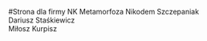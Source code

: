 #Strona dla firmy NK Metamorfoza
Nikodem Szczepaniak<br/>
Dariusz Staśkiewicz<br/>
Miłosz Kurpisz<br/>